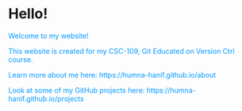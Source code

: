 # Hello!

<p style="color:#0099FF;">Welcome to my website!</p>

<p style="color:#0099FF;">This website is created for my CSC-109, Git Educated on Version Ctrl course. </p>

<p style="color:#0099FF;">Learn more about me here: https://humna-hanif.github.io/about</p>

<p style="color:#0099FF;">Look at some of my GitHub projects here: https://humna-hanif.github.io/projects</p>
